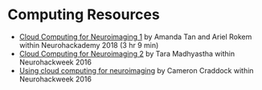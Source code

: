 # Computing Resources

-   [Cloud Computing for Neuroimaging 1](https://neurohackademy.org/course/cloud-computing-for-neuroimaging/)
    by Amanda Tan and Ariel Rokem within Neurohackademy 2018 (3 hr 9 min)
-   [Cloud Computing for Neuroimaging 2](https://neurohackademy.org/course/cloud-computing/)
    by Tara Madhyastha within Neurohackweek 2016
-   [Using cloud computing for neuroimaging](https://neurohackademy.org/course/using-cloud-computing-for-neuroimaging/)
    by Cameron Craddock within Neurohackweek 2016
